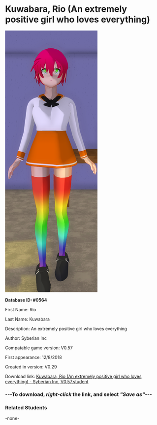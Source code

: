 # Kuwabara, Rio (An extremely positive girl who loves everything)

<img src="../../Files/Images/Kuwabara, Rio (An extremely positive girl who loves everything).png" title="Kuwabara, Rio (An extremely positive girl who loves everything) - Syberian Inc, V0.57">

**Database ID: #0564**

First Name: Rio

Last Name: Kuwabara

Description: An extremely positive girl who loves everything

Author: Syberian Inc

Compatable game version: V0.57

First appearance: 12/8/2018

Created in version: V0.29

Download link: <a href="https://raw.githubusercontent.com/Arbiter1223/Daigaku-Gurashi-Custom-Students/master/Files/Student%20Files/Kuwabara%2C%20Rio%20(An%20extremely%20positive%20girl%20who%20loves%20everything)%20-%20Syberian%20Inc%2C%20V0.57.student">Kuwabara, Rio (An extremely positive girl who loves everything) - Syberian Inc, V0.57.student</a>

### ---**To download, _right-click_ the link, and select _"Save as"_**---

### Related Students

-none-

